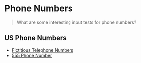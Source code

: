 # Phone Numbers

> What are some interesting input tests for phone numbers?

## US Phone Numbers

* [Fictitious Telephone Numbers](https://en.wikipedia.org/wiki/Fictitious_telephone_number)
* [555 Phone Number](https://en.wikipedia.org/wiki/555_(telephone_number))